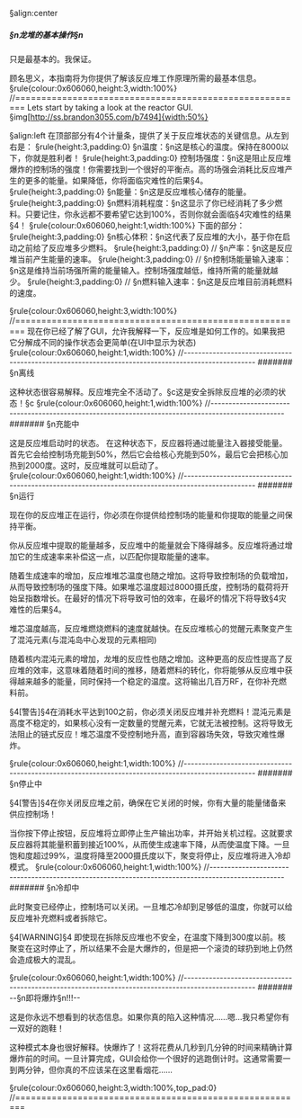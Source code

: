 §align:center
##### §n龙堆的基本操作§n
只是最基本的。我保证。

顾名思义，本指南将为你提供了解该反应堆工作原理所需的最基本信息。
§rule{colour:0x606060,height:3,width:100%}
//========================================================
Lets start by taking a look at the reactor GUI.
§img[http://ss.brandon3055.com/b7494]{width:50%}

§align:left
在顶部部分有4个计量条，提供了关于反应堆状态的关键信息。从左到右是：
§rule{height:3,padding:0}
§n温度：§n这是核心的温度。保持在8000以下，你就是胜利者！
§rule{height:3,padding:0}
控制场强度：§n这是阻止反应堆爆炸的控制场的强度！你需要找到一个很好的平衡点。高的场强会消耗比反应堆产生的更多的能量。如果降低，你将面临灾难性的后果§4。
§rule{height:3,padding:0}
§n能量：§n这是反应堆核心储存的能量。
§rule{height:3,padding:0}
§n燃料消耗程度：§n这显示了你已经消耗了多少燃料。只要记住，你永远都不要希望它达到100%，否则你就会面临§4灾难性的结果§4！
§rule{colour:0x606060,height:1,width:100%}
下面的部分：
§rule{height:3,padding:0}
§n核心体积：§n这代表了反应堆的大小，基于你在启动之前给了反应堆多少燃料。
§rule{height:3,padding:0}
//
§n产率：§n这是反应堆当前产生能量的速率。
§rule{height:3,padding:0}
//
§n控制场能量输入速率：§n这是维持当前场强所需的能量输入。控制场强度越低，维持所需的能量就越少。
§rule{height:3,padding:0}
//
§n燃料输入速率：§n这是反应堆目前消耗燃料的速度。

§rule{colour:0x606060,height:3,width:100%}
//========================================================
现在你已经了解了GUI，允许我解释一下，反应堆是如何工作的。如果我把它分解成不同的操作状态会更简单(在UI中显示为状态)
§rule{colour:0x606060,height:1,width:100%}
//--------------------------------------------------------------------------------------------------
####### §n离线

这种状态很容易解释。反应堆完全不活动了。§c这是安全拆除反应堆的必须的状态！§c
§rule{colour:0x606060,height:1,width:100%}
//--------------------------------------------------------------------------------------------------
####### §n充能中

这是反应堆启动时的状态。 在这种状态下，反应器将通过能量注入器接受能量。首先它会给控制场充能到50%，然后它会给核心充能到50%，最后它会把核心加热到2000度。这时，反应堆就可以启动了。
§rule{colour:0x606060,height:1,width:100%}
//--------------------------------------------------------------------------------------------------
####### §n运行

现在你的反应堆正在运行，你必须在你提供给控制场的能量和你提取的能量之间保持平衡。

你从反应堆中提取的能量越多，反应堆中的能量就会下降得越多。反应堆将通过增加它的生成速率来补偿这一点，以匹配你提取能量的速率。

随着生成速率的增加，反应堆堆芯温度也随之增加。这将导致控制场的负载增加，从而导致控制场的强度下降。如果堆芯温度超过8000摄氏度，控制场的载荷将开始呈指数增长。在最好的情况下将导致可怕的效率，在最坏的情况下将导致§4灾难性的后果§4。

堆芯温度越高，反应堆燃烧燃料的速度就越快。在反应堆核心的觉醒元素聚变产生了混沌元素(与混沌岛中心发现的元素相同)

随着核内混沌元素的增加，龙堆的反应性也随之增加。这种更高的反应性提高了反应堆的效率，这意味着随着时间的推移，随着燃料的转化，你将能够从反应堆中获得越来越多的能量，同时保持一个稳定的温度。这将输出几百万RF，在你补充燃料前。

§4[警告]§4在消耗水平达到100之前，你必须关闭反应堆并补充燃料！混沌元素是高度不稳定的，如果核心没有一定数量的觉醒元素，它就无法被控制。这将导致无法阻止的链式反应！堆芯温度不受控制地升高，直到容器场失效，导致灾难性爆炸。

§rule{colour:0x606060,height:1,width:100%}
//-------------------------------------------------------------------------------------------------- 
####### §n停止中

§4[警告]§4在你关闭反应堆之前，确保在它关闭的时候，你有大量的能量储备来供应控制场！

当你按下停止按钮，反应堆将立即停止生产输出功率，并开始关机过程。这就要求反应器将其能量积蓄到接近100%，从而使生成速率下降，从而使温度下降。一旦饱和度超过99%，温度将降至2000摄氏度以下，聚变将停止，反应堆将进入冷却模式。
§rule{colour:0x606060,height:1,width:100%}
//-------------------------------------------------------------------------------------------------- 
####### §n冷却中

此时聚变已经停止，控制场可以关闭。一旦堆芯冷却到足够低的温度，你就可以给反应堆补充燃料或者拆除它。

§4[WARNING]§4 即使现在拆除反应堆也不安全，在温度下降到300度以前。核聚变在这时停止了，所以结果不会是大爆炸的，但是把一个滚烫的球扔到地上仍然会造成极大的混乱。

§rule{colour:0x606060,height:1,width:100%}
//-------------------------------------------------------------------------------------------------- 
####### --§n即将爆炸§n!!!--

这是你永远不想看到的状态信息。如果你真的陷入这种情况……嗯…我只希望你有一双好的跑鞋！

这种模式本身也很好解释。快爆炸了！这将花费从几秒到几分钟的时间来精确计算爆炸前的时间。一旦计算完成，GUI会给你一个很好的逃跑倒计时。这通常需要一到两分钟，但你真的不应该呆在这里看烟花……

§rule{colour:0x606060,height:3,width:100%,top_pad:0}
//========================================================

